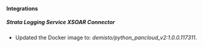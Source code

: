 
#### Integrations

##### Strata Logging Service XSOAR Connector

- Updated the Docker image to: *demisto/python_pancloud_v2:1.0.0.117311*.

